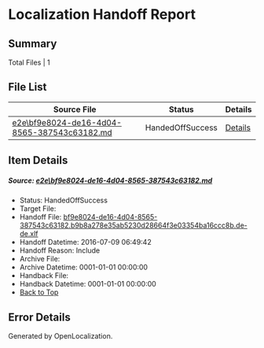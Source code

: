 # <a name='report-top'></a> Localization Handoff Report

## Summary
 Total Files | 1

## File List
 Source File | Status | Details 
 ----------- | ------ | ------- 
 [e2e\bf9e8024-de16-4d04-8565-387543c63182.md](https://github.com/OpenLocalizationTestOrg/oltest/blob/79ecdb388797ffbf29d1b11e6ab78c6af2681626/e2e/bf9e8024-de16-4d04-8565-387543c63182.md) | HandedOffSuccess | [Details](#8dcd59133ef182f050c7a6149ae969e16d266d4e5)

## Item Details
##### <a name='8dcd59133ef182f050c7a6149ae969e16d266d4e5'></a> Source: [e2e\bf9e8024-de16-4d04-8565-387543c63182.md](https://github.com/OpenLocalizationTestOrg/oltest/blob/79ecdb388797ffbf29d1b11e6ab78c6af2681626/e2e/bf9e8024-de16-4d04-8565-387543c63182.md)
* Status: HandedOffSuccess
* Target File: 
* Handoff File: [bf9e8024-de16-4d04-8565-387543c63182.b9b8a278e35ab5230d28664f3e03354ba16ccc8b.de-de.xlf](https://github.com/OpenLocalizationTestOrg/olhandoff-e2e/blob/983f784d819781fb0e5317ada03a953e110f16bd/ol-handoff/OpenLocalizationTestOrg/oltest-dede-fly/ci/ht/bf9e8024-de16-4d04-8565-387543c63182.b9b8a278e35ab5230d28664f3e03354ba16ccc8b.de-de.xlf)
* Handoff Datetime: 2016-07-09 06:49:42
* Handoff Reason: Include
* Archive File: 
* Archive Datetime: 0001-01-01 00:00:00
* Handback File: 
* Handback Datetime: 0001-01-01 00:00:00
* [Back to Top](#report-top)


## Error Details

Generated by OpenLocalization.
